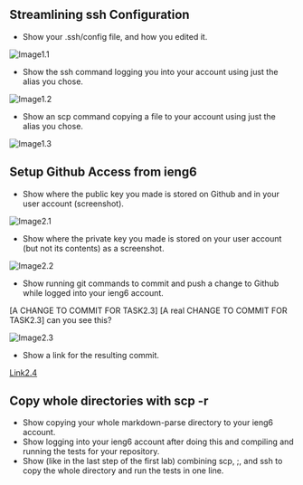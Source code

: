 ## Streamlining ssh Configuration
* Show your .ssh/config file, and how you edited it.

![Image1.1](https://user-images.githubusercontent.com/103146938/167345391-888c047c-4972-489b-8414-141d95f6e91e.png)
* Show the ssh command logging you into your account using just the alias you chose.

![Image1.2](https://user-images.githubusercontent.com/103146938/167345590-3916c2dc-47c7-4066-a5bf-1ec11295c6e0.png)
* Show an scp command copying a file to your account using just the alias you chose.

![Image1.3]()

## Setup Github Access from ieng6
* Show where the public key you made is stored on Github and in your user account (screenshot).

![Image2.1](https://user-images.githubusercontent.com/103146938/167704273-41c7f13c-1820-4b8c-9a2a-57aa160911e4.png)

* Show where the private key you made is stored on your user account (but not its contents) as a screenshot.

![Image2.2](https://user-images.githubusercontent.com/103146938/167919048-26e50361-12df-45c1-b7f1-6e0a15e2b5c0.png)

* Show running git commands to commit and push a change to Github while logged into your ieng6 account.

[A CHANGE TO COMMIT FOR TASK2.3]
[A real CHANGE TO COMMIT FOR TASK2.3] can you see this?

![Image2.3](https://user-images.githubusercontent.com/103146938/168733023-579c5501-ff8c-4b80-8547-a7a9365d9513.png)

* Show a link for the resulting commit.

[Link2.4](https://github.com/HarveyY02/cse15l-lab-reports/commit/b8e119023a756e49cbdb30ecd547dc6f989956ed)

## Copy whole directories with scp -r
* Show copying your whole markdown-parse directory to your ieng6 account.
* Show logging into your ieng6 account after doing this and compiling and running the tests for your repository.
* Show (like in the last step of the first lab) combining scp, ;, and ssh to copy the whole directory and run the tests in one line.
